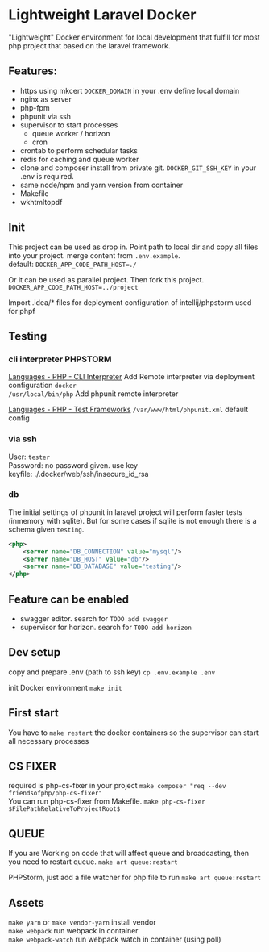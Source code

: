 # Lightweight Laravel Docker

"Lightweight" Docker environment for local development that fulfill for most php project that based on the laravel framework.

## Features: 
* https using mkcert `DOCKER_DOMAIN` in your .env define local domain
* nginx as server
* php-fpm
* phpunit via ssh
* supervisor to start processes
    * queue worker / horizon
    * cron
* crontab to perform schedular tasks
* redis for caching and queue worker
* clone and composer install from private git. `DOCKER_GIT_SSH_KEY` in your .env is required.
* same node/npm and yarn version from container
* Makefile
* wkhtmltopdf

## Init

This project can be used as drop in. Point path to local dir and copy all files into your project.
merge content from `.env.example`.   
default: `DOCKER_APP_CODE_PATH_HOST=./`  
 
Or it can be used as parallel project. Then fork this project.   
`DOCKER_APP_CODE_PATH_HOST=../project`

Import .idea/* files for deployment configuration of intellij/phpstorm used for phpf


## Testing
### cli interpreter PHPSTORM
[Languages - PHP - CLI Interpreter](jetbrains://PhpStorm/settings?name=Languages+%26+Frameworks--PHP)
Add Remote interpreter via deployment configuration `docker`  
`/usr/local/bin/php`
Add phpunit remote interpreter

[Languages - PHP - Test Frameworks](jetbrains://PhpStorm/settings?name=Languages+%26+Frameworks--PHP--Test+Frameworks)
`/var/www/html/phpunit.xml` default config

### via ssh
User: `tester`  
Password: no password given. use key  
keyfile: ./.docker/web/ssh/insecure_id_rsa  

### db
The initial settings of phpunit in laravel project will perform faster tests (inmemory with sqlite).
But for some cases if sqlite is not enough there is a schema given `testing`. 
```xml
<php>
    <server name="DB_CONNECTION" value="mysql"/>
    <server name="DB_HOST" value="db"/>
    <server name="DB_DATABASE" value="testing"/>
</php>
```

## Feature can be enabled

* swagger editor. search for `TODO add swagger`
* supervisor for horizon. search for `TODO add horizon`

## Dev setup

copy and prepare .env (path to ssh key)
`cp .env.example .env`

init Docker environment
`make init`

## First start

You have to `make restart` the docker containers so the supervisor can start all necessary processes

## CS FIXER
required is php-cs-fixer in your project
`make composer "req --dev friendsofphp/php-cs-fixer"`  
You can run php-cs-fixer from Makefile.
`make php-cs-fixer $FilePathRelativeToProjectRoot$`

## QUEUE

If you are Working on code that will affect queue and broadcasting, then you need to restart queue. 
`make art queue:restart`

PHPStorm, just add a file watcher for php file to run `make art queue:restart`

## Assets
`make yarn` or `make vendor-yarn` install vendor  
`make webpack` run webpack in container  
`make webpack-watch` run webpack watch in container (using poll)
